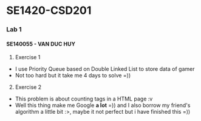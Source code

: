 # SE1420-CSD201

### Lab 1
#### SE140055 - VAN DUC HUY

1. Exercise 1
- I use Priority Queue based on Double Linked List to store data of gamer
- Not too hard but it take me 4 days to solve =))
2. Exercise 2
- This problem is about counting tags in a HTML page :v
- Well this thing make me Google **a lot** =)) and I also borrow my friend's algorithm a little bit :>, maybe it not perfect but i have 
finished this =))
